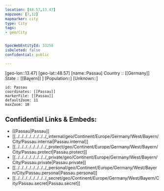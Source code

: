 ```yaml
---
location: [48.57,13.47] 
mapzoom: [7,12] 
mapmarker: city 
type: City
tags:
- geo/City


SpocWebEntityId: 33258
isDeleted: false
confidential: public

---
```

[geo-lon::13.47] 
[geo-lat::48.57] 
[name::Passau] 
Country :: [[Germany]]  
State :: [[Bayern]] ] 
[Population::] 
[Unknown::] 


```leaflet
id: Passau
coordinates: [[Passau]] 
markerFile: [[Passau]] 
defaultZoom: 11 
maxZoom: 18
```


## Confidential Links & Embeds: 
- [[Passau|Passau]]  
- [[../../../../../../../../_internal/geo/Continent/Europe/Germany/West/Bayern/City/Passau.internal|Passau.internal]] 
- [[../../../../../../../../_protect/geo/Continent/Europe/Germany/West/Bayern/City/Passau.protect|Passau.protect]] 
- [[../../../../../../../../_private/geo/Continent/Europe/Germany/West/Bayern/City/Passau.private|Passau.private]] 
- [[../../../../../../../../_personal/geo/Continent/Europe/Germany/West/Bayern/City/Passau.personal|Passau.personal]] 
- [[../../../../../../../../_secret/geo/Continent/Europe/Germany/West/Bayern/City/Passau.secret|Passau.secret]] 
